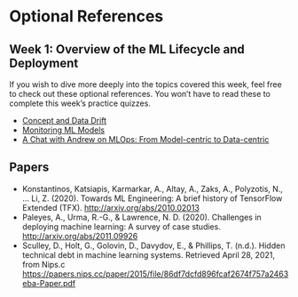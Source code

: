 # Optional References

## Week 1: Overview of the ML Lifecycle and Deployment
If you wish to dive more deeply into the topics covered this week, feel free to check out these optional references. You won’t have to read these to complete this week’s practice quizzes.
- [Concept and Data Drift](https://towardsdatascience.com/machine-learning-in-production-why-you-should-care-about-data-and-concept-drift-d96d0bc907fb)
- [Monitoring ML Models](https://christophergs.com/machine%20learning/2020/03/14/how-to-monitor-machine-learning-models/)
- [A Chat with Andrew on MLOps: From Model-centric to Data-centric](https://youtu.be/06-AZXmwHjo)

## Papers
- Konstantinos, Katsiapis, Karmarkar, A., Altay, A., Zaks, A., Polyzotis, N., … Li, Z. (2020). Towards ML Engineering: A brief history of TensorFlow Extended (TFX). http://arxiv.org/abs/2010.02013
- Paleyes, A., Urma, R.-G., & Lawrence, N. D. (2020). Challenges in deploying machine learning: A survey of case studies. http://arxiv.org/abs/2011.09926
- Sculley, D., Holt, G., Golovin, D., Davydov, E., & Phillips, T. (n.d.). Hidden technical debt in machine learning systems. Retrieved April 28, 2021, from Nips.c https://papers.nips.cc/paper/2015/file/86df7dcfd896fcaf2674f757a2463eba-Paper.pdf
